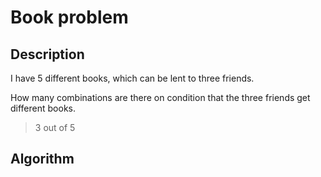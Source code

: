 # Book problem

## Description

I have 5 different books, which can be lent to three friends.

How many combinations are there on condition that the three friends get different books.

> 3 out of 5

## Algorithm
